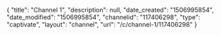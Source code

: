 {
    "title": "Channel 1",
    "description": null,
    "date_created": "1506995854",
    "date_modified": "1506995854",
    "channelid": "117406298",
    "type": "captivate",
    "layout": "channel",
    "url": "\/c\/channel-1\/117406298"
}